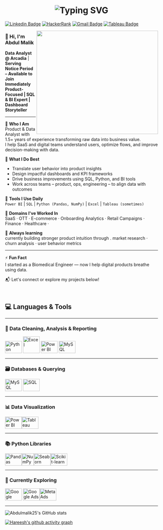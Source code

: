 <h1 align="center">
  <img src="https://readme-typing-svg.demolab.com?font=Fira+Code&weight=500&size=28&pause=1000&color=F70000&center=true&vCenter=true&width=435&lines=Hi!+I'm+Abdul+Malik+%F0%9F%99%82;Product+%26+Data+Analyst;Good+to+see+you+here+%F0%9F%A4%9D" alt="Typing SVG" />
</h1>

[![Linkedin Badge](https://img.shields.io/badge/LinkedIn-0077B5?style=for-the-badge&logo=linkedin&logoColor=white)](https://www.linkedin.com/in/abdulmalik2001/)  [![HackerRank](https://img.shields.io/badge/-Hackerrank-00883A?style=for-the-badge&logo=HackerRank&logoColor=white)](https://www.hackerrank.com/profile/abumalik2592) [![Gmail Badge](https://img.shields.io/badge/Gmail-D14836?style=for-the-badge&logo=gmail&logoColor=white&link=mailto:abdul.malikite@gmail.com)](mailto:abdul.malikite@gmail.com)  [![Tableau Badge](https://img.shields.io/badge/Tableau-E97627?style=for-the-badge&logo=Tableau&logoColor=white)](https://public.tableau.com/app/profile/abdul.malik3418/vizzes)



<img align="right" src="https://github.com/user-attachments/assets/02fa32ea-85b2-4d07-abd7-b3281529248f" width="400" height="340">



<h3>


### 👋 Hi, I'm Abdul Malik

**Data Analyst @ Arcadia** | **Serving Notice Period – Available to Join Immediately**  
**Product-Focused | SQL & BI Expert | Dashboard Storyteller**

---

🔹 **Who I Am**  
Product & Data Analyst with 1.5+ years of experience transforming raw data into business value.  
I help SaaS and digital teams understand users, optimize flows, and improve decision-making with data.

🔹 **What I Do Best**  
- Translate user behavior into product insights  
- Design impactful dashboards and KPI frameworks  
- Drive business improvements using SQL, Python, and BI tools  
- Work across teams – product, ops, engineering – to align data with outcomes

🔹 **Tools I Use Daily**  
`Power BI` | `SQL` | `Python (Pandas, NumPy)` | `Excel` | `Tableau (sometimes)`

🔹 **Domains I've Worked In**  
SaaS · OTT · E-commerce · Onboarding Analytics · Retail Campaigns · Finance · Healthcare · 

🔹 **Always learning**  
 currently building stronger product intuition through . market research · churn analysis · user behavior metrics 

---
⚡ **Fun Fact**  
I started as a Biomedical Engineer — now I help digital products breathe using data.

📬 Let's connect or explore my projects below!

<br>

## 💻 Languages & Tools

---

### 🧹 Data Cleaning, Analysis & Reporting  
<img height="40" src="https://img.icons8.com/color/48/python--v1.png" alt="Python" width="55" height="55" />  <img src="https://img.icons8.com/?size=100&id=117561&format=png&color=000000" alt="Excel" width="55" height="55"/> <img height="40" src="https://img.icons8.com/color/48/power-bi.png" alt="Power BI" width="55" height="55" />
<img height="40" src="https://img.icons8.com/color/48/000000/mysql-logo.png" alt="MySQL" width="55" height="55" />

---

### 🗃️ Databases & Querying  
<img height="40" src="https://img.icons8.com/color/48/000000/mysql-logo.png" alt="MySQL" width="55" height="55" /> <img height="40" src="https://img.icons8.com/color/48/sql.png" alt="SQL" width="55" height="55" />


---

### 📊 Data Visualization  
<img height="40" src="https://img.icons8.com/color/48/power-bi.png" alt="Power BI" width="55" height="55" /><img height="40" src="https://img.icons8.com/color/48/tableau-software.png" alt="Tableau" width="55" height="55" />

---

### 📚 Python Libraries  
<img height="40" src="https://cdn.jsdelivr.net/gh/devicons/devicon/icons/pandas/pandas-original.svg" alt="Pandas" width="55" height="55" /><img height="40" src="https://cdn.jsdelivr.net/gh/devicons/devicon/icons/numpy/numpy-original.svg" alt="NumPy" /><img height="40" src="https://seaborn.pydata.org/_images/logo-tall-lightbg.svg" alt="Seaborn" width="55" height="55"/><img height="40" src="https://upload.wikimedia.org/wikipedia/commons/0/05/Scikit_learn_logo_small.svg" alt="Scikit-learn" width="55" height="55" />

---

### 🧠 Currently Exploring 
<img height="40" src="https://img.icons8.com/color/48/google-analytics.png" alt="Google Analytics"  width="55" height="55"/> <img height="40" src="https://img.icons8.com/color/48/google-ads.png" alt="Google Ads Transparency Center" width="55" height="55" /><img height="40" src="https://upload.wikimedia.org/wikipedia/commons/0/05/Meta_Platforms_Inc._logo.svg" alt="Meta Ads Library" width="55" height="55" />



---




![Abdulmalik25's GitHub stats](https://github-readme-stats.vercel.app/api?username=Abdulmalik25&show_icons=true&theme=radical)

[![Hareesh's github activity graph](https://github-readme-activity-graph.vercel.app/graph?username=Abdulmalik25&bg_color=000000&color=ffffff&line=51f565&point=ffffff&area=true&hide_border=true)](https://github.com/ashutosh00710/github-readme-activity-graph)
